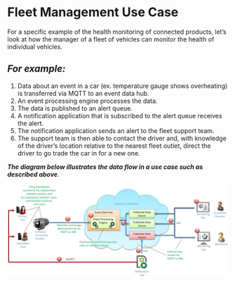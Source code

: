 # Fleet Management Use Case
For a specific example of the health monitoring of connected products, let’s look at how the manager of a fleet of vehicles can monitor the health of individual vehicles.

**_For example:_**
--
1. Data about an event in a car (ex. temperature gauge shows overheating) is transferred via MQTT to an event data hub.
3. An event processing engine processes the data.
4. The data is published to an alert queue.
5. A notification application that is subscribed to the alert queue receives the alert.
7. The notification application sends an alert to the fleet support team.
8. The support team is then able to contact the driver and, with knowledge of the driver’s location relative to the nearest fleet outlet, direct the driver to go trade the car in for a new one.

**_The diagram below illustrates the data flow in a use case such as described above_**.

![](IoTUseCase.jpg)